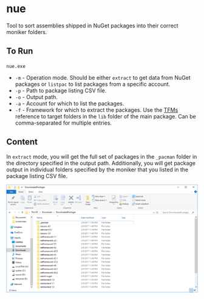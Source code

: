 # nue

Tool to sort assemblies shipped in NuGet packages into their correct moniker folders.

## To Run

`nue.exe`

* `-m` - Operation mode. Should be either `extract` to get data from NuGet packages or `listpac` to list packages from a specific account.
* `-p` - Path to package listing CSV file.
* `-o` - Output path.
* `-a` - Account for which to list the packages.
* `-f` - Framework for which to extract the packages. Use the [TFMs](https://docs.microsoft.com/en-us/nuget/schema/target-frameworks) reference to target folders in the `lib` folder of the main package. Can be comma-separated for multiple entries.

## Content

In `extract` mode, you will get the full set of packages in the `_pacman` folder in the directory specified in the output path. Additionally, you will get package output in individual folders specified by the moniker that you listed in the package listing CSV file.

![Folder Breakdown](nue.png)
